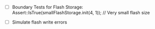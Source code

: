 




- [ ] Boundary Tests for Flash Storage: Assert::IsTrue(smallFlashStorage.init(4, 1)); // Very small flash size
- [ ] Simulate flash write errors


